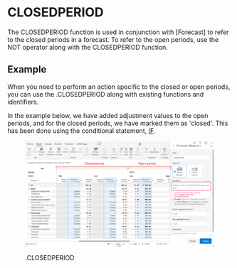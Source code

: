 # CLOSEDPERIOD

The CLOSEDPERIOD function is used in conjunction with \[Forecast] to refer to the closed periods in a forecast. To refer to the open periods, use the NOT operator along with the CLOSEDPERIOD function.&#x20;

## Example

When you need to perform an action specific to the closed or open periods, you can use the .CLOSEDPERIOD along with existing functions and identifiers.

In the example below, we have added adjustment values to the open periods, and for the closed periods, we have marked them as 'closed'. This has been done using the conditional statement, [IF](../conditional-statements/).

<figure><img src="../../.gitbook/assets/Forecast reference.png" alt=""><figcaption><p>.CLOSEDPERIOD</p></figcaption></figure>
